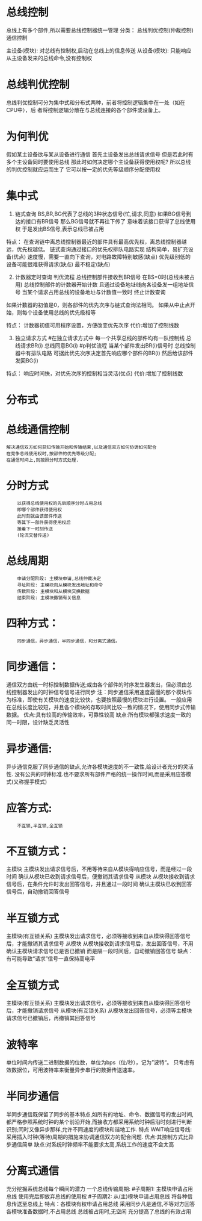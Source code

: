 # 总线控制
总线上有多个部件,所以需要总线控制器统一管理
分类：
总线判优控制(仲裁控制)
通信控制

主设备(模块):
对总线有控制权,启动在总线上的信息传送
从设备(模块):
只能响应从主设备发来的总线命令,没有控制权

# 总线判优控制
总线判优控制可分为集中式和分布式两种，前者将控制逻辑集中在一处（如在 CPU中），后
者将控制逻辑分散在与总线连接的各个部件或设备上。
# 为何判优

假如某主设备欲与某从设备进行通信
首先主设备发出总线请求信号
但是若此时有多个主设备同时要使用总线
那此时如何决定哪个主设备获得使用权呢?
所以总线的判优控制就应运而生了
它可以按一定的优先等级顺序分配使用权

# 集中式
1. 链式查询
BS,BR,BG代表了总线的3种状态信号(忙,请求,同意)
如果BG信号到达的接口有BR信号
那么BG信号就不再往下传了
意味着该接口获得了总线使用权
于是发出BS信号,表示总线已被占用

特点：
在查询链中离总线控制器最近的部件具有最高优先权，离总线控制器越远，优先权越低。
链式查询通过接口的优先权排队电路实现
结构简单，易扩充设备(优点)
速度慢，需要一直向下查询，对电路故障特别敏感(缺点)
优先级别低的设备可能很难获得请求(缺点)
最不稳定(缺点)

2. 计数器定时查询
判优流程
总线控制部件接收到BR信号
在BS=0时(总线未被占用)
总线控制部件的计数器开始计数
且通过设备地址线向各设备发一组地址信号
当某个请求占用总线的设备地址与计数值一致时
终止计数查询

如果计数器的初值是0，则各部件的优先次序与链式查询法相同。
如果从中止点开始，则每个设备使用总线的优先级相等

特点：
计数器初值可用程序设置，方便改变优先次序
代价:增加了控制线数

3. 独立请求方式
#在独立请求方式中
 每一个共享总线的部件均有一队控制线
     总线请求BR(i)
     总线同意BG(i)
#p判优流程
 当某个部件发出BR(i)信号时
 总线控制器中有排队电路
 可据此优先次序决定首先响应哪个部件的BR(i)
 然后给该部件发回BG(i)

 特点：
响应时间快，对优先次序的控制相当灵活(优点) 
代价:增加了控制线数 

# 分布式

# 总线通信控制
    解决通信双方如何获知传输开始和传输结束,以及通信双方如何协调如何配合
    在竞争总线使用权时,按部件的优先等级分配;
    在通信时间上,则按照分时方式处理.
# 分时方式
        以获得总线使用权的先后顺序分时占用总线
        即哪个部件获得使用权
        此时刻就由该部件传送
        等其下一部件获得使用权后
        接着下一时刻传送
        (轮流交替传送)

# 总线周期
        申请分配阶段: 主模块申请,总线仲裁决定
        寻址阶段: 主模块向从模块发出地址和命令
        传数阶段: 主模块和从模块交换数据
        结束阶段: 主模块撤销有关信息

# 四种方式：
        同步通信，异步通信，半同步通信，和分离式通信。
# 同步通信：
通信双方由统一时标控制数据传送;或由各个部件的时序发生器发出，但必须由总线控制器发出的时钟信号信号进行同步
注：同步通信采用速度最慢的那个模块作为标准，即使有关模块的速度比较快，也要按照最慢的模块进行设置。
一般应用在总线长度比较短，并且各个模块的存取时间比较一致的情况下，使用同步式传输数据。
优点:具有较高的传输效率，可靠性较高
缺点:所有模块都强求速度一致的同一时限，设计缺乏灵活性
# 异步通信:
异步通信克服了同步通信的缺点,允许各模块速度的不一致性,给设计者充分的灵活性.
没有公共的时钟标准.也不要求所有部件严格的统一操作时间,而是采用应答模式(又称握手模式)
# 应答方式:
        不互锁,半互锁,全互锁
# 不互锁方式：
主模块
主模块发出请求信号后，不用等待来自从模块得响应信号，而是经过一段时间
确认从模块已收到请求信号后，便撤销其请求信号
从模块
从模块接收到请求信号后，在条件允许时发出回答信号，并且通过一段时间
确认主模块已收到回答信号后，自动撤销回答信号
# 半互锁方式
主模块(有互锁关系)
主模块发出请求信号，必须等接收到来自从模块得回答信号后，才能撤销其请求信号
从模块
从模块接收到请求信号后，发出回答信号，不用确认主模块请求信号已是否已撤销
而是隔一段时间后，自动撤销回答信号
缺点：有可能导致“请求”信号一直保持高电平
# 全互锁方式
主模块(有互锁关系)
主模块发出请求信号，必须等接收到来自从模块得回答信号后，才能撤销请求信号
从模块(有互锁关系)
从模块发出回答信号，必须等主模块请求信号已撤销后，再撤销其回答信号
# 波特率
单位时间内传送二进制数据的位数，单位为bps（位/秒），记为”波特“。
只考虑有效数据位，可用波特率来衡量异步串行的数据传送速率。
# 半同步通信
半同步通信既保留了同步的基本特点,如所有的地址、命令、数据信号的发出时间,都严格参照系统时钟的某个前沿开始,而接收方都采用系统时钟后沿时刻进行判断识别;同时又像异步那样,允许不同速度的模块和谐地工作.
特点
WAIT响应信号线:采用插入时钟(等待)周期的措施来协调通信双方的配合问题.
优点:其控制方式比异步通信简单
缺点:对系统时钟频率不能要求太高,系统工作的速度不会太高
# 分离式通信
充分挖掘系统总线每个瞬间的潜力
一个总线传输周期:
#子周期1:
主模块申请占用总线
使用完后即放弃总线的使用权
#子周期2:
从(主)模块申请占用总线
将各种信息传送至总线上
特点：各模块有权申请占用总线
采用同步凡是通信,不等对方回答
各模块准备数据时,不占用总线
总线被占用时,无空闲
充分提高了总线的有效占用